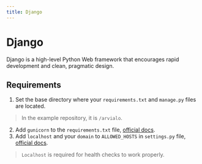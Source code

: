 ```yaml
---
title: Django
---
```


# Django

Django is a high-level Python Web framework that encourages rapid development and clean, pragmatic design.

## Requirements

1. Set the base directory where your `requirements.txt` and `manage.py` files are located.

> In the example repository, it is `/arvialo`.

2. Add `gunicorn` to the `requirements.txt` file, [official docs](https://docs.gunicorn.org/en/stable/install.html).
3. Add `localhost` and your `domain` to `ALLOWED_HOSTS` in `settings.py` file, [ official docs](https://docs.djangoproject.com/en/4.2/ref/settings/#allowed-hosts).

> `Localhost` is required for health checks to work properly.
